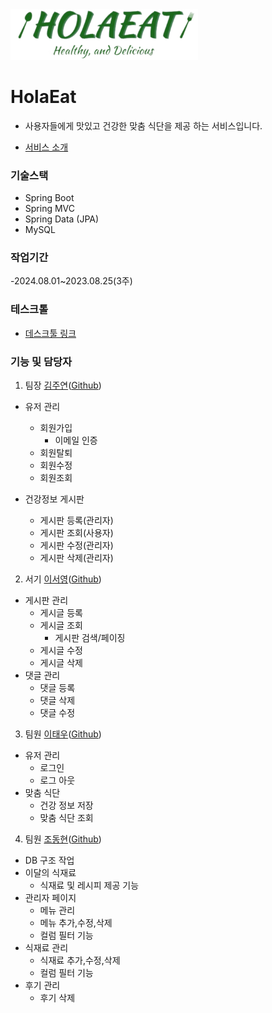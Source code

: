 <img src="https://github.com/joobal521/HolaEat/blob/main/src/main/resources/static/img/logo.png?raw=true" width="300px">

# HolaEat

- 사용자들에게 맛있고 건강한 맞춤 식단을 제공 하는 서비스입니다.

  
- [서비스 소개](https://www.canva.com/design/DAFqpwZ2qpI/yV_mPlNG9CQxftHpleFdXg/view?utm_content=DAFqpwZ2qpI&utm_campaign=designshare&utm_medium=link&utm_source=publishsharelink)

### 기술스택
- Spring Boot
- Spring MVC
- Spring Data (JPA)
- MySQL






### 작업기간
-2024.08.01~2023.08.25(3주)

### 테스크톨
 - [데스크툴 링크](https://midi-suede-677.notion.site/HolaEat-041bcf5334754aa49b820486778a166c?pvs=4)

### 기능 및 담당자

1. 팀장 [김주연](mailto:perbell521@gmail.com)([Github]())
  - 유저 관리
    - 회원가입
      - 이메일 인증 
    - 회원탈퇴
    - 회원수정
    - 회원조회
    
  
- 건강정보 게시판
    - 게시판 등록(관리자)
    - 게시판 조회(사용자)
    - 게시판 수정(관리자)
    - 게시판 삭제(관리자)
  

2. 서기 [이서영](mailto:tjdud2249@gmail.com)([Github](https://github.com/joobal521))
 - 게시판 관리
   - 게시글 등록
   - 게시글 조회
     - 게시판 검색/페이징
   - 게시글 수정
   - 게시글 삭제
 - 댓글 관리
   - 댓글 등록
   - 댓글 삭제
   - 댓글 수정

3. 팀원 [이태우](mailto:terrylee61@naver.com)([Github](https://github.com/terryLee61))
  - 유저 관리
    - 로그인
    - 로그 아웃
  - 맞춤 식단
    - 건강 정보 저장
    - 맞춤 식단 조회

4. 팀원 [조동현](mailto:sourcefilmer@gmail.com)([Github](https://github.com/dongtak))
 -  DB 구조 작업
 - 이달의 식재료
    - 식재료 및 레시피 제공 기능
 - 관리자 페이지
    - 메뉴 관리
    - 메뉴 추가,수정,삭제
    - 컬럼 필터 기능
 - 식재료 관리
   - 식재료 추가,수정,삭제
   - 컬럼 필터 기능
 - 후기 관리
   - 후기 삭제
    
  


